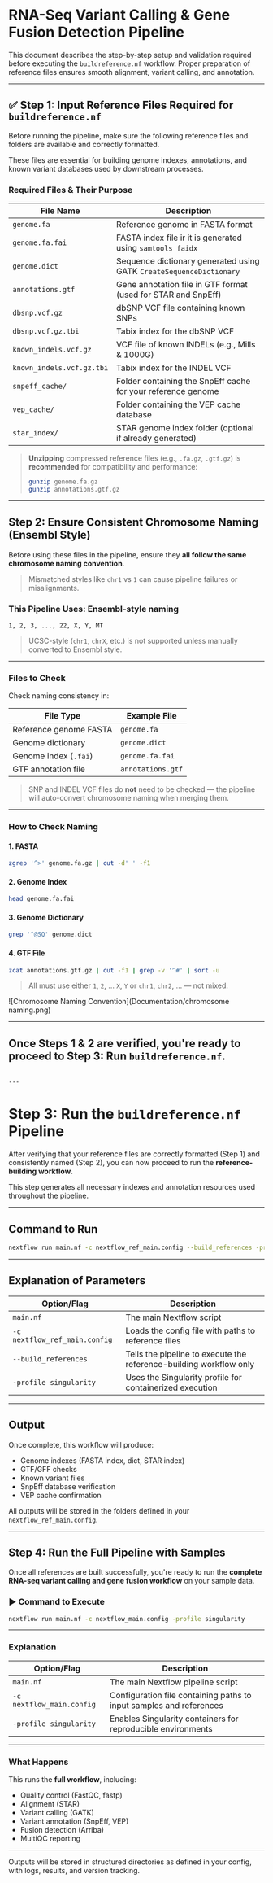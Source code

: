 
#  RNA-Seq Variant Calling & Gene Fusion Detection Pipeline

This document describes the step-by-step setup and validation required before executing the `buildreference.nf` workflow. Proper preparation of reference files ensures smooth alignment, variant calling, and annotation.

---

## ✅ Step 1: Input Reference Files Required for `buildreference.nf`

Before running the pipeline, make sure the following reference files and folders are available and correctly formatted.

These files are essential for building genome indexes, annotations, and known variant databases used by downstream processes.

###  Required Files & Their Purpose

| File Name                   | Description                                                                 |
|-----------------------------|-----------------------------------------------------------------------------|
| `genome.fa`                 | Reference genome in FASTA format                                            |
| `genome.fa.fai`             | FASTA index file ir it is  generated using `samtools faidx`                 |
| `genome.dict`               | Sequence dictionary generated using GATK `CreateSequenceDictionary`         |
| `annotations.gtf`           | Gene annotation file in GTF format (used for STAR and SnpEff)               |
| `dbsnp.vcf.gz`              | dbSNP VCF file containing known SNPs                                        |
| `dbsnp.vcf.gz.tbi`          | Tabix index for the dbSNP VCF                                               |
| `known_indels.vcf.gz`       | VCF file of known INDELs (e.g., Mills & 1000G)                              |
| `known_indels.vcf.gz.tbi`   | Tabix index for the INDEL VCF                                               |
| `snpeff_cache/`             | Folder containing the SnpEff cache for your reference genome                |
| `vep_cache/`                | Folder containing the VEP cache database                                    |
| `star_index/`               | STAR genome index folder (optional if already generated)                    |

>  **Unzipping** compressed reference files (e.g., `.fa.gz`, `.gtf.gz`) is **recommended** for compatibility and performance:
> ```bash
> gunzip genome.fa.gz
> gunzip annotations.gtf.gz
> ```

---

##  Step 2: Ensure Consistent Chromosome Naming (Ensembl Style)

Before using these files in the pipeline, ensure they **all follow the same chromosome naming convention**.

>  Mismatched styles like `chr1` vs `1` can cause pipeline failures or misalignments.

###  This Pipeline Uses: **Ensembl-style naming**

```
1, 2, 3, ..., 22, X, Y, MT
```

>  UCSC-style (`chr1`, `chrX`, etc.) is not supported unless manually converted to Ensembl style.

---

###  Files to Check

Check naming consistency in:

| File Type              | Example File               |
|------------------------|----------------------------|
| Reference genome FASTA | `genome.fa`                |
| Genome dictionary      | `genome.dict`              |
| Genome index (`.fai`)  | `genome.fa.fai`            |
| GTF annotation file    | `annotations.gtf`          |

>  SNP and INDEL VCF files do **not** need to be checked — the pipeline will auto-convert chromosome naming when merging them.

---

###  How to Check Naming

####  1. FASTA
```bash
zgrep '^>' genome.fa.gz | cut -d' ' -f1
```

####  2. Genome Index
```bash
head genome.fa.fai
```

####  3. Genome Dictionary
```bash
grep '^@SQ' genome.dict
```

####  4. GTF File
```bash
zcat annotations.gtf.gz | cut -f1 | grep -v '^#' | sort -u
```

>  All must use either `1`, `2`, … `X`, `Y` or `chr1`, `chr2`, … — not mixed.

![Chromosome Naming Convention](Documentation/chromosome naming.png)


---

##  Once Steps 1 & 2 are verified, you're ready to proceed to **Step 3: Run `buildreference.nf`**.
```

---

```
#  Step 3: Run the `buildreference.nf` Pipeline

After verifying that your reference files are correctly formatted (Step 1) and consistently named (Step 2), you can now proceed to run the **reference-building workflow**.

This step generates all necessary indexes and annotation resources used throughout the pipeline.

---

##  Command to Run

```bash
nextflow run main.nf -c nextflow_ref_main.config --build_references -profile singularity
```

---

##  Explanation of Parameters

| Option/Flag                   | Description                                                                |
|------------------------------|----------------------------------------------------------------------------|
| `main.nf`                    | The main Nextflow script                                                   |
| `-c nextflow_ref_main.config`| Loads the config file with paths to reference files                       |
| `--build_references`         | Tells the pipeline to execute the reference-building workflow only         |
| `-profile singularity`       | Uses the Singularity profile for containerized execution                   |

---

##  Output

Once complete, this workflow will produce:

- Genome indexes (FASTA index, dict, STAR index)
- GTF/GFF checks
- Known variant files
- SnpEff database verification
- VEP cache confirmation

All outputs will be stored in the folders defined in your `nextflow_ref_main.config`.


---

##  Step 4: Run the Full Pipeline with Samples

Once all references are built successfully, you're ready to run the **complete RNA-seq variant calling and gene fusion workflow** on your sample data.

### ▶️ Command to Execute

```bash
nextflow run main.nf -c nextflow_main.config -profile singularity
```

---

###  Explanation

| Option/Flag                   | Description                                                         |
|------------------------------|---------------------------------------------------------------------|
| `main.nf`                    | The main Nextflow pipeline script                                   |
| `-c nextflow_main.config`    | Configuration file containing paths to input samples and references |
| `-profile singularity`       | Enables Singularity containers for reproducible environments         |

---

###  What Happens

This runs the **full workflow**, including:
- Quality control (FastQC, fastp)
- Alignment (STAR)
- Variant calling (GATK)
- Variant annotation (SnpEff, VEP)
- Fusion detection (Arriba)
- MultiQC reporting

---

 Outputs will be stored in structured directories as defined in your config, with logs, results, and version tracking.


```
